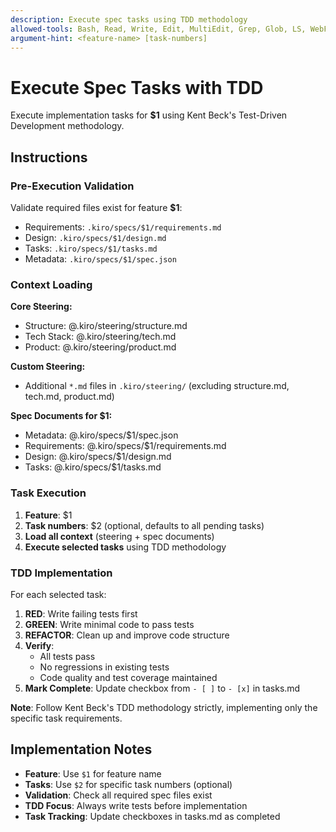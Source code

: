 ```yaml
---
description: Execute spec tasks using TDD methodology
allowed-tools: Bash, Read, Write, Edit, MultiEdit, Grep, Glob, LS, WebFetch, WebSearch
argument-hint: <feature-name> [task-numbers]
---
```


# Execute Spec Tasks with TDD

Execute implementation tasks for **$1** using Kent Beck's Test-Driven Development methodology.

## Instructions

### Pre-Execution Validation
Validate required files exist for feature **$1**:
- Requirements: `.kiro/specs/$1/requirements.md`
- Design: `.kiro/specs/$1/design.md`  
- Tasks: `.kiro/specs/$1/tasks.md`
- Metadata: `.kiro/specs/$1/spec.json`

### Context Loading

**Core Steering:**
- Structure: @.kiro/steering/structure.md
- Tech Stack: @.kiro/steering/tech.md  
- Product: @.kiro/steering/product.md

**Custom Steering:**
- Additional `*.md` files in `.kiro/steering/` (excluding structure.md, tech.md, product.md)

**Spec Documents for $1:**
- Metadata: @.kiro/specs/$1/spec.json
- Requirements: @.kiro/specs/$1/requirements.md
- Design: @.kiro/specs/$1/design.md
- Tasks: @.kiro/specs/$1/tasks.md

### Task Execution
1. **Feature**: $1  
2. **Task numbers**: $2 (optional, defaults to all pending tasks)
3. **Load all context** (steering + spec documents)
4. **Execute selected tasks** using TDD methodology

### TDD Implementation
For each selected task:

1. **RED**: Write failing tests first
2. **GREEN**: Write minimal code to pass tests  
3. **REFACTOR**: Clean up and improve code structure
4. **Verify**: 
   - All tests pass
   - No regressions in existing tests
   - Code quality and test coverage maintained
5. **Mark Complete**: Update checkbox from `- [ ]` to `- [x]` in tasks.md

**Note**: Follow Kent Beck's TDD methodology strictly, implementing only the specific task requirements.

## Implementation Notes

- **Feature**: Use `$1` for feature name
- **Tasks**: Use `$2` for specific task numbers (optional)
- **Validation**: Check all required spec files exist
- **TDD Focus**: Always write tests before implementation
- **Task Tracking**: Update checkboxes in tasks.md as completed
